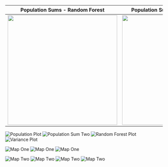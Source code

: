 Population Sums - Random Forest  |  Population Sums - Linear Regression
:-------------------------:|:-------------------------:
<img src="diff_sum_pop_2.png" width="350"> | <img src="diff_sums_pop.png" width="350">




![Population Plot](pop_plot.png)
![Population Sum Two](pop_sum_2.png)
![Random Forest Plot](rf_plot.png)
![Variance Plot](varImp_plot.png)

![Map One](livemap_1.1.png)
![Map One](livemap_1.2.png)
![Map One](livemap_1.3.png)

![Map Two](livemap_2.1.png)
![Map Two](livemap_2.2.png)
![Map Two](livemap_2.3.png)
![Map Two](livemap_2.4.png)
